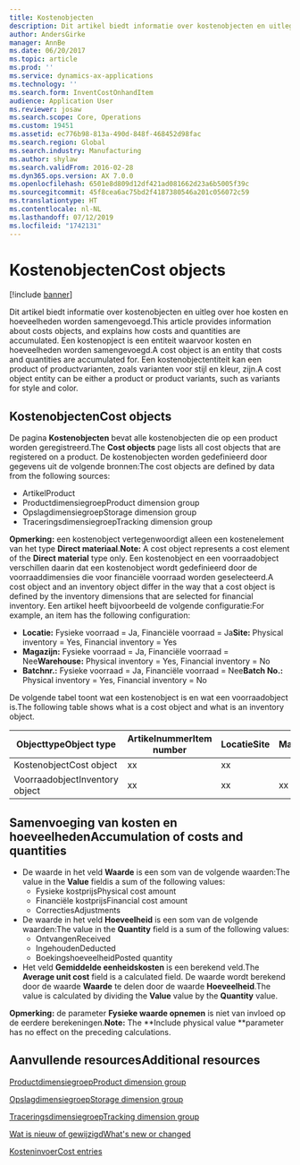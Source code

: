 ```yaml
---
title: Kostenobjecten
description: Dit artikel biedt informatie over kostenobjecten en uitleg over hoe kosten en hoeveelheden worden samengevoegd. Een kostenopject is een entiteit waarvoor kosten en hoeveelheden worden samengevoegd. Een kostenobjectentiteit kan een product of productvarianten, zoals varianten voor stijl en kleur, zijn.
author: AndersGirke
manager: AnnBe
ms.date: 06/20/2017
ms.topic: article
ms.prod: ''
ms.service: dynamics-ax-applications
ms.technology: ''
ms.search.form: InventCostOnhandItem
audience: Application User
ms.reviewer: josaw
ms.search.scope: Core, Operations
ms.custom: 19451
ms.assetid: ec776b98-813a-490d-848f-468452d98fac
ms.search.region: Global
ms.search.industry: Manufacturing
ms.author: shylaw
ms.search.validFrom: 2016-02-28
ms.dyn365.ops.version: AX 7.0.0
ms.openlocfilehash: 6501e8d809d12df421ad081662d23a6b5005f39c
ms.sourcegitcommit: 45f8cea6ac75bd2f4187380546a201c056072c59
ms.translationtype: HT
ms.contentlocale: nl-NL
ms.lasthandoff: 07/12/2019
ms.locfileid: "1742131"
---
```

# <a name="cost-objects"></a><span data-ttu-id="2a897-105">Kostenobjecten</span><span class="sxs-lookup"><span data-stu-id="2a897-105">Cost objects</span></span>

[!include [banner](../includes/banner.md)]

<span data-ttu-id="2a897-106">Dit artikel biedt informatie over kostenobjecten en uitleg over hoe kosten en hoeveelheden worden samengevoegd.</span><span class="sxs-lookup"><span data-stu-id="2a897-106">This article provides information about costs objects, and explains how costs and quantities are accumulated.</span></span> <span data-ttu-id="2a897-107">Een kostenopject is een entiteit waarvoor kosten en hoeveelheden worden samengevoegd.</span><span class="sxs-lookup"><span data-stu-id="2a897-107">A cost object is an entity that costs and quantities are accumulated for.</span></span> <span data-ttu-id="2a897-108">Een kostenobjectentiteit kan een product of productvarianten, zoals varianten voor stijl en kleur, zijn.</span><span class="sxs-lookup"><span data-stu-id="2a897-108">A cost object entity can be either a product or product variants, such as variants for style and color.</span></span>  

## <a name="cost-objects"></a><span data-ttu-id="2a897-109">Kostenobjecten</span><span class="sxs-lookup"><span data-stu-id="2a897-109">Cost objects</span></span>

<span data-ttu-id="2a897-110">De pagina **Kostenobjecten** bevat alle kostenobjecten die op een product worden geregistreerd.</span><span class="sxs-lookup"><span data-stu-id="2a897-110">The **Cost objects** page lists all cost objects that are registered on a product.</span></span> <span data-ttu-id="2a897-111">De kostenobjecten worden gedefinieerd door gegevens uit de volgende bronnen:</span><span class="sxs-lookup"><span data-stu-id="2a897-111">The cost objects are defined by data from the following sources:</span></span>

-   <span data-ttu-id="2a897-112">Artikel</span><span class="sxs-lookup"><span data-stu-id="2a897-112">Product</span></span>
-   <span data-ttu-id="2a897-113">Productdimensiegroep</span><span class="sxs-lookup"><span data-stu-id="2a897-113">Product dimension group</span></span>
-   <span data-ttu-id="2a897-114">Opslagdimensiegroep</span><span class="sxs-lookup"><span data-stu-id="2a897-114">Storage dimension group</span></span>
-   <span data-ttu-id="2a897-115">Traceringsdimensiegroep</span><span class="sxs-lookup"><span data-stu-id="2a897-115">Tracking dimension group</span></span>

<span data-ttu-id="2a897-116">**Opmerking:** een kostenobject vertegenwoordigt alleen een kostenelement van het type **Direct materiaal**.</span><span class="sxs-lookup"><span data-stu-id="2a897-116">**Note:** A cost object represents a cost element of the **Direct material** type only.</span></span> <span data-ttu-id="2a897-117">Een kostenobject en een voorraadobject verschillen daarin dat een kostenobject wordt gedefinieerd door de voorraaddimensies die voor financiële voorraad worden geselecteerd.</span><span class="sxs-lookup"><span data-stu-id="2a897-117">A cost object and an inventory object differ in the way that a cost object is defined by the inventory dimensions that are selected for financial inventory.</span></span> <span data-ttu-id="2a897-118">Een artikel heeft bijvoorbeeld de volgende configuratie:</span><span class="sxs-lookup"><span data-stu-id="2a897-118">For example, an item has the following configuration:</span></span>

-   <span data-ttu-id="2a897-119">**Locatie:** Fysieke voorraad = Ja, Financiële voorraad = Ja</span><span class="sxs-lookup"><span data-stu-id="2a897-119">**Site:** Physical inventory = Yes, Financial inventory = Yes</span></span>
-   <span data-ttu-id="2a897-120">**Magazijn:** Fysieke voorraad = Ja, Financiële voorraad = Nee</span><span class="sxs-lookup"><span data-stu-id="2a897-120">**Warehouse:** Physical inventory = Yes, Financial inventory = No</span></span>
-   <span data-ttu-id="2a897-121">**Batchnr.:** Fysieke voorraad = Ja, Financiële voorraad = Nee</span><span class="sxs-lookup"><span data-stu-id="2a897-121">**Batch No.:** Physical inventory = Yes, Financial inventory = No</span></span>

<span data-ttu-id="2a897-122">De volgende tabel toont wat een kostenobject is en wat een voorraadobject is.</span><span class="sxs-lookup"><span data-stu-id="2a897-122">The following table shows what is a cost object and what is an inventory object.</span></span>

| <span data-ttu-id="2a897-123">Objecttype</span><span class="sxs-lookup"><span data-stu-id="2a897-123">Object type</span></span>      | <span data-ttu-id="2a897-124">Artikelnummer</span><span class="sxs-lookup"><span data-stu-id="2a897-124">Item number</span></span> | <span data-ttu-id="2a897-125">Locatie</span><span class="sxs-lookup"><span data-stu-id="2a897-125">Site</span></span> | <span data-ttu-id="2a897-126">Magazijn</span><span class="sxs-lookup"><span data-stu-id="2a897-126">Warehouse</span></span> | <span data-ttu-id="2a897-127">Batchnr.</span><span class="sxs-lookup"><span data-stu-id="2a897-127">Batch No.</span></span> |
|------------------|-------------|------|-----------|-----------|
| <span data-ttu-id="2a897-128">Kostenobject</span><span class="sxs-lookup"><span data-stu-id="2a897-128">Cost object</span></span>      | <span data-ttu-id="2a897-129">x</span><span class="sxs-lookup"><span data-stu-id="2a897-129">x</span></span>           | <span data-ttu-id="2a897-130">x</span><span class="sxs-lookup"><span data-stu-id="2a897-130">x</span></span>    |           |           |
| <span data-ttu-id="2a897-131">Voorraadobject</span><span class="sxs-lookup"><span data-stu-id="2a897-131">Inventory object</span></span> | <span data-ttu-id="2a897-132">x</span><span class="sxs-lookup"><span data-stu-id="2a897-132">x</span></span>           | <span data-ttu-id="2a897-133">x</span><span class="sxs-lookup"><span data-stu-id="2a897-133">x</span></span>    |  <span data-ttu-id="2a897-134">x</span><span class="sxs-lookup"><span data-stu-id="2a897-134">x</span></span>        | <span data-ttu-id="2a897-135">x</span><span class="sxs-lookup"><span data-stu-id="2a897-135">x</span></span>         |

## <a name="accumulation-of-costs-and-quantities"></a><span data-ttu-id="2a897-136">Samenvoeging van kosten en hoeveelheden</span><span class="sxs-lookup"><span data-stu-id="2a897-136">Accumulation of costs and quantities</span></span>
-   <span data-ttu-id="2a897-137">De waarde in het veld **Waarde** is een som van de volgende waarden:</span><span class="sxs-lookup"><span data-stu-id="2a897-137">The value in the **Value** fieldis a sum of the following values:</span></span>
    -   <span data-ttu-id="2a897-138">Fysieke kostprijs</span><span class="sxs-lookup"><span data-stu-id="2a897-138">Physical cost amount</span></span>
    -   <span data-ttu-id="2a897-139">Financiële kostprijs</span><span class="sxs-lookup"><span data-stu-id="2a897-139">Financial cost amount</span></span>
    -   <span data-ttu-id="2a897-140">Correcties</span><span class="sxs-lookup"><span data-stu-id="2a897-140">Adjustments</span></span>
-   <span data-ttu-id="2a897-141">De waarde in het veld **Hoeveelheid** is een som van de volgende waarden:</span><span class="sxs-lookup"><span data-stu-id="2a897-141">The value in the **Quantity** field is a sum of the following values:</span></span>
    -   <span data-ttu-id="2a897-142">Ontvangen</span><span class="sxs-lookup"><span data-stu-id="2a897-142">Received</span></span>
    -   <span data-ttu-id="2a897-143">Ingehouden</span><span class="sxs-lookup"><span data-stu-id="2a897-143">Deducted</span></span>
    -   <span data-ttu-id="2a897-144">Boekingshoeveelheid</span><span class="sxs-lookup"><span data-stu-id="2a897-144">Posted quantity</span></span>
-   <span data-ttu-id="2a897-145">Het veld **Gemiddelde eenheidskosten** is een berekend veld.</span><span class="sxs-lookup"><span data-stu-id="2a897-145">The **Average unit cost** field is a calculated field.</span></span> <span data-ttu-id="2a897-146">De waarde wordt berekend door de waarde **Waarde** te delen door de waarde **Hoeveelheid**.</span><span class="sxs-lookup"><span data-stu-id="2a897-146">The value is calculated by dividing the **Value** value by the **Quantity** value.</span></span>

<span data-ttu-id="2a897-147">**Opmerking:** de parameter **Fysieke waarde opnemen** is niet van invloed op de eerdere berekeningen.</span><span class="sxs-lookup"><span data-stu-id="2a897-147">**Note:** The \*\*Include physical value \*\*parameter has no effect on the preceding calculations.</span></span>

<a name="additional-resources"></a><span data-ttu-id="2a897-148">Aanvullende resources</span><span class="sxs-lookup"><span data-stu-id="2a897-148">Additional resources</span></span>
--------

[<span data-ttu-id="2a897-149">Productdimensiegroep</span><span class="sxs-lookup"><span data-stu-id="2a897-149">Product dimension group</span></span>](https://technet.microsoft.com/library/aa499382.aspx)

[<span data-ttu-id="2a897-150">Opslagdimensiegroep</span><span class="sxs-lookup"><span data-stu-id="2a897-150">Storage dimension group</span></span>](https://technet.microsoft.com/library/hh209317.aspx)

[<span data-ttu-id="2a897-151">Traceringsdimensiegroep</span><span class="sxs-lookup"><span data-stu-id="2a897-151">Tracking dimension group</span></span>](https://technet.microsoft.com/library/hh209465.aspx)

[<span data-ttu-id="2a897-152">Wat is nieuw of gewijzigd</span><span class="sxs-lookup"><span data-stu-id="2a897-152">What's new or changed</span></span>](../../fin-and-ops/get-started/whats-new-changed.md)

[<span data-ttu-id="2a897-153">Kosteninvoer</span><span class="sxs-lookup"><span data-stu-id="2a897-153">Cost entries</span></span>](cost-entries.md)



